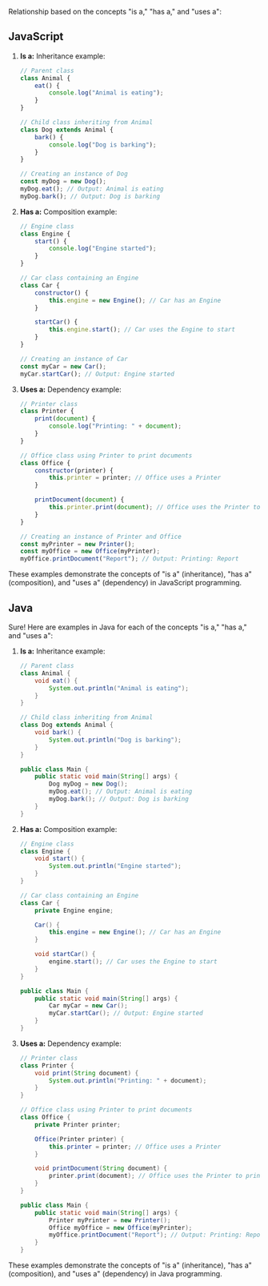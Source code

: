 Relationship based on the concepts "is a," "has a," and "uses a":
## JavaScript
1. **Is a:**
   Inheritance example:
   ```javascript
   // Parent class
   class Animal {
       eat() {
           console.log("Animal is eating");
       }
   }

   // Child class inheriting from Animal
   class Dog extends Animal {
       bark() {
           console.log("Dog is barking");
       }
   }

   // Creating an instance of Dog
   const myDog = new Dog();
   myDog.eat(); // Output: Animal is eating
   myDog.bark(); // Output: Dog is barking
   ```

2. **Has a:**
   Composition example:
   ```javascript
   // Engine class
   class Engine {
       start() {
           console.log("Engine started");
       }
   }

   // Car class containing an Engine
   class Car {
       constructor() {
           this.engine = new Engine(); // Car has an Engine
       }

       startCar() {
           this.engine.start(); // Car uses the Engine to start
       }
   }

   // Creating an instance of Car
   const myCar = new Car();
   myCar.startCar(); // Output: Engine started
   ```

3. **Uses a:**
   Dependency example:
   ```javascript
   // Printer class
   class Printer {
       print(document) {
           console.log("Printing: " + document);
       }
   }

   // Office class using Printer to print documents
   class Office {
       constructor(printer) {
           this.printer = printer; // Office uses a Printer
       }

       printDocument(document) {
           this.printer.print(document); // Office uses the Printer to print
       }
   }

   // Creating an instance of Printer and Office
   const myPrinter = new Printer();
   const myOffice = new Office(myPrinter);
   myOffice.printDocument("Report"); // Output: Printing: Report
   ```

These examples demonstrate the concepts of "is a" (inheritance), "has a" (composition), and "uses a" (dependency) in JavaScript programming.

## Java

Sure! Here are examples in Java for each of the concepts "is a," "has a," and "uses a":

1. **Is a:**
   Inheritance example:
   ```java
   // Parent class
   class Animal {
       void eat() {
           System.out.println("Animal is eating");
       }
   }

   // Child class inheriting from Animal
   class Dog extends Animal {
       void bark() {
           System.out.println("Dog is barking");
       }
   }

   public class Main {
       public static void main(String[] args) {
           Dog myDog = new Dog();
           myDog.eat(); // Output: Animal is eating
           myDog.bark(); // Output: Dog is barking
       }
   }
   ```

2. **Has a:**
   Composition example:
   ```java
   // Engine class
   class Engine {
       void start() {
           System.out.println("Engine started");
       }
   }

   // Car class containing an Engine
   class Car {
       private Engine engine;

       Car() {
           this.engine = new Engine(); // Car has an Engine
       }

       void startCar() {
           engine.start(); // Car uses the Engine to start
       }
   }

   public class Main {
       public static void main(String[] args) {
           Car myCar = new Car();
           myCar.startCar(); // Output: Engine started
       }
   }
   ```

3. **Uses a:**
   Dependency example:
   ```java
   // Printer class
   class Printer {
       void print(String document) {
           System.out.println("Printing: " + document);
       }
   }

   // Office class using Printer to print documents
   class Office {
       private Printer printer;

       Office(Printer printer) {
           this.printer = printer; // Office uses a Printer
       }

       void printDocument(String document) {
           printer.print(document); // Office uses the Printer to print
       }
   }

   public class Main {
       public static void main(String[] args) {
           Printer myPrinter = new Printer();
           Office myOffice = new Office(myPrinter);
           myOffice.printDocument("Report"); // Output: Printing: Report
       }
   }
   ```

These examples demonstrate the concepts of "is a" (inheritance), "has a" (composition), and "uses a" (dependency) in Java programming.
